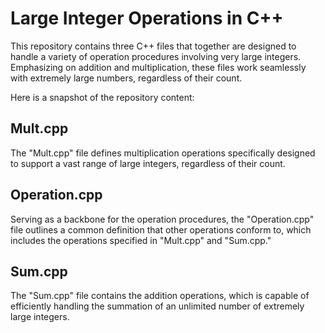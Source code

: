 # Large Integer Operations in C++ 

This repository contains three C++ files that together are designed to handle a variety of operation procedures involving very large integers. Emphasizing on addition and multiplication, these files work seamlessly with extremely large numbers, regardless of their count.

Here is a snapshot of the repository content:

## Mult.cpp
The "Mult.cpp" file defines multiplication operations specifically designed to support a vast range of large integers, regardless of their count.

## Operation.cpp
Serving as a backbone for the operation procedures, the "Operation.cpp" file outlines a common definition that other operations conform to, which includes the operations specified in "Mult.cpp" and "Sum.cpp."

## Sum.cpp
The "Sum.cpp" file contains the addition operations, which is capable of efficiently handling the summation of an unlimited number of extremely large integers.

